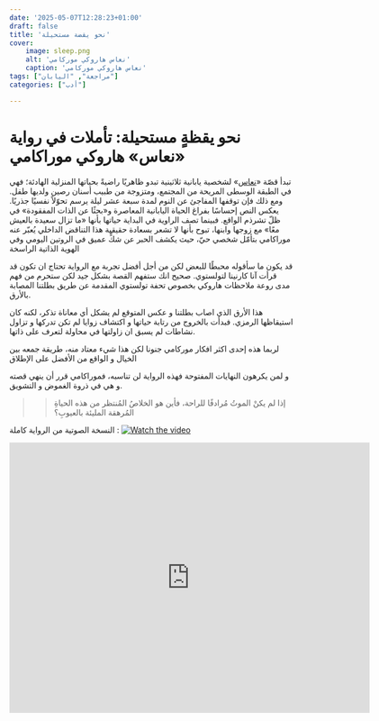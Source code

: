 ```yaml
---
date: '2025-05-07T12:28:23+01:00'
draft: false
title: 'نحو يقضة مستحيلة'
cover: 
    image: sleep.png
    alt: 'نعاس هاروكي موركامي'
    caption: 'نعاس هاروكي موركامي'
tags: ["مراجعة", "اليابان"]
categories: ["أدب"]

---
```


# نحو يقظةٍ مستحيلة: تأملات في رواية «نعاس» هاروكي موراكامي

تبدأ قصّة «[نعاس](https://www.goodreads.com/book/show/21409672)» لشخصية يابانية ثلاثينية تبدو ظاهريًا راضيةً بحياتها المنزلية الهادئة؛ فهي في الطبقة الوسطى المريحة من المجتمع، ومتزوجة من طبيب أسنان رصين ولديها طفل. ومع ذلك فإن توقفها المفاجئ عن النوم لمدة سبعة عشر ليلة يرسم تحوّلاً نفسيًا جذريًا. يعكس النص إحساسًا بفراغ الحياة اليابانية المعاصرة و«بحثًا عن الذات المفقودة» في ظلّ تشرذم الواقع. فبينما تصف الراوية في البداية حياتها بأنها «ما تزال سعيدة بالعيش معًا» مع زوجها وابنها، تبوح بأنها لا تشعر بسعادة حقيقية هذا التناقض الداخلي يُعبّر عنه موراكامي بتأمّل شخصي حيّ، حيث يكشف الحبر عن شكٍّ عميق في الروتين اليومي وفي الهوية الذاتية الراسخة  

قد يكون ما سأقوله محبطًا للبعض لكن من أجل أفضل تجربة مع الرواية تحتاج ان تكون قد قرأت آنا كارنينا لتولستوي. صحيح انك ستفهم القصة بشكل جيد لكن ستحرم من فهم مدى روعة ملاحظات هاروكي بخصوص تحفة تولستوي المقدمة عن طريق بطلتنا المصابة بالأرق.

هذا الأرق الذي اصاب بطلتنا و عكس المتوقع لم يشكل أي معاناة تذكر، لكنه كان استيقاظها الرمزي. فبدأت بالخروج من رتابة حياتها و اكتشاف زوايا لم تكن تدركها و تزاول نشاطات لم يسبق ان زاولتها في محاولة لتعرف على ذاتها.

لربما هذه إحدى اكثر افكار موركامي جنونا لكن هذا شيء معتاد منه، طريقة جمعه بين الخيال و الواقع من الأفضل على الإطلاق

و لمن يكرهون النهايات المفتوحة فهذه الرواية لن تناسبه، فموراكامي قرر أن ينهي قصته و هي في ذروة الغموض و التشويق.

> > إذا لم يكنْ الموتُ مُرادفًا للراحة، فأين هو الخلاصُ المُنتظر من هذه الحياةِ المُرهقة المليئة بالعيوبِ؟


النسخة الصوتية من الرواية كاملة :
[![Watch the video](https://img.youtube.com/vi/z-nl7u5yUmk/maxresdefault.jpg)](https://youtu.be/z-nl7u5yUmk)

<iframe
  width="640"
  height="480"
  src="https://www.youtube.com/embed/UmX4kyB2wfg"
  frameborder="0"
  allow="autoplay; encrypted-media"
  allowfullscreen
>
</iframe>